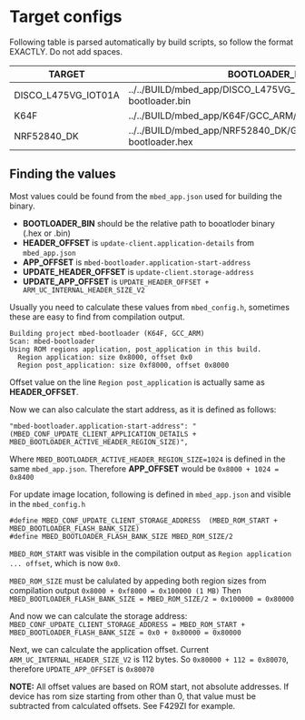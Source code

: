 # Target configs

Following table is parsed automatically by build scripts, so follow the format EXACTLY. Do not add spaces.

|TARGET|BOOTLOADER_BIN|HEADER_OFFSET|APP_OFFSET|UPDATE_HEADER_OFFSET|UPDATE_APP_OFFSET|
|------|--------------|-------------|---------|--------------------|------------------|
|DISCO_L475VG_IOT01A|../../BUILD/mbed_app/DISCO_L475VG_IOT01A/GCC_ARM/mbed-bootloader.bin|0x8000|0x8200|0x80000|0x80070|
|K64F|../../BUILD/mbed_app/K64F/GCC_ARM/mbed-bootloader.bin|0x8000|0x8200|0x80000|0x80070|
|NRF52840_DK|../../BUILD/mbed_app/NRF52840_DK/GCC_ARM/mbed-bootloader.hex|0x8000|0x8200|0x80000|0x80070|


## Finding the values

Most values could be found from the `mbed_app.json` used for building the binary.

* **BOOTLOADER_BIN** should be the relative path to booatloder binary (.hex or .bin)
* **HEADER_OFFSET**  is `update-client.application-details` from `mbed_app.json`
* **APP_OFFSET**     is `mbed-bootloader.application-start-address`
* **UPDATE_HEADER_OFFSET** is `update-client.storage-address`
* **UPDATE_APP_OFFSET**    is `UPDATE_HEADER_OFFSET + ARM_UC_INTERNAL_HEADER_SIZE_V2`

Usually you need to calculate these values from `mbed_config.h`, sometimes these are easy to find from compilation output.

```
Building project mbed-bootloader (K64F, GCC_ARM)
Scan: mbed-bootloader
Using ROM regions application, post_application in this build.
  Region application: size 0x8000, offset 0x0
  Region post_application: size 0xf8000, offset 0x8000
```

Offset value on the line `Region post_application` is actually same as **HEADER_OFFSET**.

Now we can also calculate the start address, as it is defined as follows:

```
"mbed-bootloader.application-start-address": "(MBED_CONF_UPDATE_CLIENT_APPLICATION_DETAILS + MBED_BOOTLOADER_ACTIVE_HEADER_REGION_SIZE)",
```

Where `MBED_BOOTLOADER_ACTIVE_HEADER_REGION_SIZE=1024` is defined in the same `mbed_app.json`.
Therefore **APP_OFFSET** would be `0x8000 + 1024 = 0x8400`

For update image location, following is defined in `mbed_app.json` and visible in the `mbed_config.h`

```
#define MBED_CONF_UPDATE_CLIENT_STORAGE_ADDRESS  (MBED_ROM_START + MBED_BOOTLOADER_FLASH_BANK_SIZE)
#define MBED_BOOTLOADER_FLASH_BANK_SIZE MBED_ROM_SIZE/2
```

`MBED_ROM_START` was visible in the compilation output as `Region application ... offset`, which is now `0x0`.

`MBED_ROM_SIZE` must be calulated by appeding both region sizes from compilation output `0x8000 + 0xf8000 = 0x100000 (1 MB)`
Then `MBED_BOOTLOADER_FLASH_BANK_SIZE = MBED_ROM_SIZE/2 = 0x100000 = 0x80000`

And now we can calculate the storage address:
`MBED_CONF_UPDATE_CLIENT_STORAGE_ADDRESS = MBED_ROM_START + MBED_BOOTLOADER_FLASH_BANK_SIZE = 0x0 + 0x80000 = 0x80000`

Next, we can calculate the application offset. Current `ARM_UC_INTERNAL_HEADER_SIZE_V2` is 112 bytes.
So `0x80000 + 112 = 0x80070`, therefore `UPDATE_APP_OFFSET` is `0x80070`

**NOTE:** All offset values are based on ROM start, not absolute addresses. If device has rom size starting from other than 0, that value must be subtracted from calculated offsets. See F429ZI for example.
